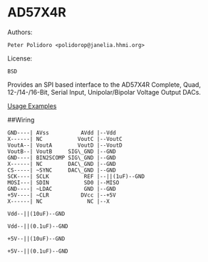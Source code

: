 AD57X4R
=======

Authors:

    Peter Polidoro <polidorop@janelia.hhmi.org>

License:

    BSD

Provides an SPI based interface to the AD57X4R Complete, Quad,
12-/14-/16-Bit, Serial Input, Unipolar/Bipolar Voltage Output DACs.

[Usage Examples](./examples)


##Wiring

    GND----| AVss          AVdd |--Vdd
    X------| NC           VoutC |--VoutC
    VoutA--| VoutA        VoutD |--VoutD
    VoutB--| VoutB     SIG\_GND |--GND
    GND----| BIN2SCOMP SIG\_GND |--GND
    X------| NC        DAC\_GND |--GND
    CS-----| ~SYNC     DAC\_GND |--GND
    SCK----| SCLK           REF |--||(1uF)--GND
    MOSI---| SDIN           SD0 |--MISO
    GND----| ~LDAC          GND |--GND
    +5V----| ~CLR          DVcc |--+5V
    X------| NC              NC |--X

    Vdd--||(10uF)--GND

    Vdd--||(0.1uF)--GND

    +5V--||(10uF)--GND

    +5V--||(0.1uF)--GND
